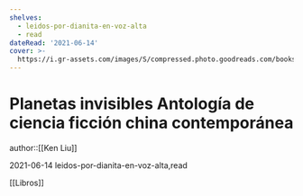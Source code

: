 ```yaml
---
shelves:
  - leidos-por-dianita-en-voz-alta
  - read
dateRead: '2021-06-14'
cover: >-
  https://i.gr-assets.com/images/S/compressed.photo.goodreads.com/books/1530823812l/39867264.jpg
---
```

# Planetas invisibles Antología de ciencia ficción china contemporánea

author::[[Ken Liu]]

2021-06-14
leidos-por-dianita-en-voz-alta,read

[[Libros]]